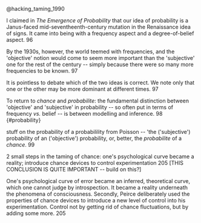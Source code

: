 @hacking_taming_1990

I claimed in _The Emergence of Probability_ that our idea of probability is a  Janus-faced mid-seventheenth-century mutation in the Renaissance idea of signs. It came into being with a frequency aspect and a degree-of-belief aspect. 96

By the 1930s, however, the world teemed with frequencies, and the 'objective' notion would come to seem more important than the 'subjective' one for the rest of the century -- simply because there were so many more frequencies to be known. 97

It is pointless to debate which of the two ideas is correct. We note only that one or the other may be more dominant at different times. 97

To return to _chance_ and _probabilite_: the fundamental distinction between 'objective' and 'subjective' in probability -- so often put in terms of frequency _vs._ belief -- is between modelling and inference. 98 {#probability}

stuff on the probability of a probabilility from Poisson -- 'the ('subjective') probability of an ('objective') probability, or, better, the _probabilite_ of a _chance_. 99

2 small steps in the taming of chance: one's psychological curve became a reality; introduce chance devices to control experimentation 205 [THIS CONCLUSION IS QUITE IMPORTANT -- build on this?]

One's psychological curve of error became an inferred, theoretical curve, which one cannot judge by introspection. It became a reality underneath the phenomena of consciousness. Secondly, Peirce deliberately used the properties of chance devices to introduce a new level of control into his experimentation. Control not by getting rid of chance fluctuations, but by adding some more. 205
